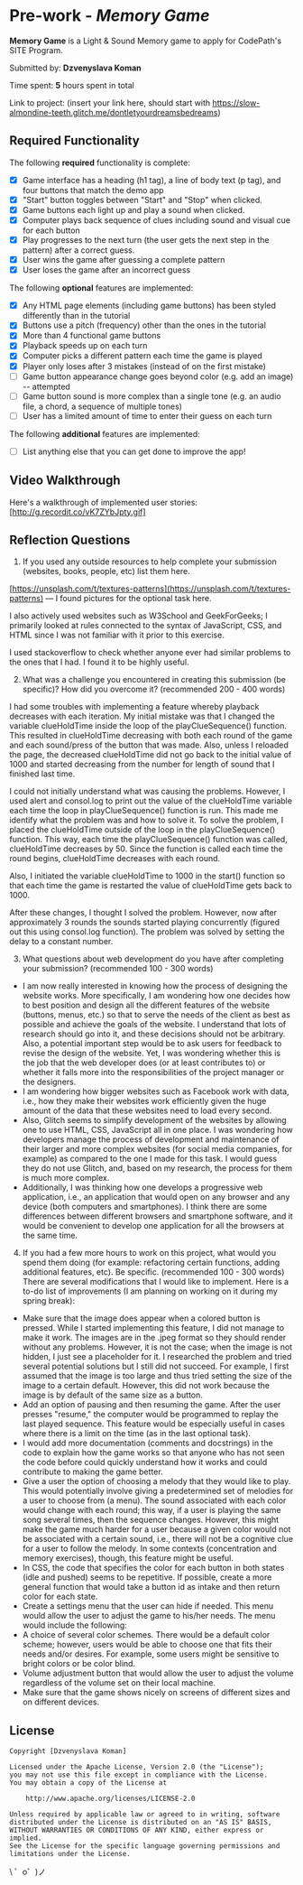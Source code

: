 # Pre-work - *Memory Game*

**Memory Game** is a Light & Sound Memory game to apply for CodePath's SITE Program. 

Submitted by: **Dzvenyslava Koman**

Time spent: **5** hours spent in total

Link to project: (insert your link here, should start with https://slow-almondine-teeth.glitch.me/dontletyourdreamsbedreams)

## Required Functionality

The following **required** functionality is complete:

* [x] Game interface has a heading (h1 tag), a line of body text (p tag), and four buttons that match the demo app
* [x] "Start" button toggles between "Start" and "Stop" when clicked. 
* [x] Game buttons each light up and play a sound when clicked. 
* [x] Computer plays back sequence of clues including sound and visual cue for each button
* [x] Play progresses to the next turn (the user gets the next step in the pattern) after a correct guess. 
* [x] User wins the game after guessing a complete pattern
* [x] User loses the game after an incorrect guess

The following **optional** features are implemented:

* [x] Any HTML page elements (including game buttons) has been styled differently than in the tutorial
* [x] Buttons use a pitch (frequency) other than the ones in the tutorial
* [x] More than 4 functional game buttons
* [x] Playback speeds up on each turn
* [x] Computer picks a different pattern each time the game is played
* [x] Player only loses after 3 mistakes (instead of on the first mistake)
* [ ] Game button appearance change goes beyond color (e.g. add an image) -- attempted
* [ ] Game button sound is more complex than a single tone (e.g. an audio file, a chord, a sequence of multiple tones)
* [ ] User has a limited amount of time to enter their guess on each turn

The following **additional** features are implemented:

- [ ] List anything else that you can get done to improve the app!

## Video Walkthrough

Here's a walkthrough of implemented user stories:
[http://g.recordit.co/vK7ZYbJpty.gif]


## Reflection Questions
1. If you used any outside resources to help complete your submission (websites, books, people, etc) list them here. 

[https://unsplash.com/t/textures-patterns](https://unsplash.com/t/textures-patterns) — I found pictures for the optional task here.

I also actively used websites such as W3School and GeekForGeeks; I primarily looked at rules connected to the syntax of JavaScript, CSS, and HTML since I was not familiar with it prior to this exercise.

I used stackoverflow to check whether anyone ever had similar problems to the ones that I had. I found it to be highly useful.

2. What was a challenge you encountered in creating this submission (be specific)? How did you overcome it? (recommended 200 - 400 words) 

I had some troubles with implementing a feature whereby playback decreases with each iteration. My initial mistake was that I changed the variable clueHoldTime inside the loop of the playClueSequence() function. This resulted in clueHoldTime decreasing with both each round of the game and each sound/press of the button that was made. Also, unless I reloaded the page, the decreased clueHoldTime did not go back to the initial value of 1000 and started decreasing from the number for length of sound that I finished last time.

I could not initially understand what was causing the problems. However, I used alert and consol.log to print out the value of the clueHoldTime variable each time the loop in playClueSequence() function is run. This made me identify what the problem was and how to solve it. To solve the problem, I placed the clueHoldTime outside of the loop in the playClueSequence() function. This way, each time the playClueSequence() function was called, clueHoldTime decreases by 50. Since the function is called each time the round begins, clueHoldTime decreases with each round.

Also, I initiated the variable clueHoldTime to 1000 in the start() function so that each time the game is restarted the value of clueHoldTime gets back to 1000.

After these changes, I thought I solved the problem. However, now after approximately 3 rounds the sounds started playing concurrently (figured out this using consol.log function). The problem was solved by setting the delay to a constant number.




3. What questions about web development do you have after completing your submission? (recommended 100 - 300 words) 

- I am now really interested in knowing how the process of designing the website works. More specifically, I am wondering how one decides how to best position and design all the different features of the website (buttons, menus, etc.) so that to serve the needs of the client as best as possible and achieve the goals of the website. I understand that lots of research should go into it, and these decisions should not be arbitrary. Also, a potential important step would be to ask users for feedback to revise the design of the website. Yet, I was wondering whether this is the job that the web developer does (or at least contributes to) or whether it falls more into the responsibilities of the project manager or the designers.
- I am wondering how bigger websites such as Facebook work with data, i.e., how they make their websites work efficiently given the huge amount of the data that these websites need to load every second. 
- Also, Glitch seems to simplify development of the websites by allowing one to use HTML, CSS, JavaScript all in one place. I was wondering how developers manage the process of development and maintenance of their larger and more complex websites (for social media companies, for example) as compared to the one I made for this task. I would guess they do not use Glitch, and, based on my research, the process for them is much more complex. 
- Additionally, I was thinking how one develops a progressive web application, i.e., an application that would open on any browser and any device (both computers and smartphones). I think there are some differences between different browsers and smartphone software, and it would be convenient to develop one application for all the browsers at the same time. 


4. If you had a few more hours to work on this project, what would you spend them doing (for example: refactoring certain functions, adding additional features, etc). Be specific. (recommended 100 - 300 words) 
There are several modifications that I would like to implement. Here is a to-do list of improvements (I am planning on working on it during my spring break):
- Make sure that the image does appear when a colored button is pressed. While I started implementing this feature, I did not manage to make it work. The images are in the .jpeg format so they should render without any problems. However, it is not the case; when the image is not hidden, I just see a placeholder for it. I researched the problem and tried several potential solutions but I still did not succeed. For example, I first assumed that the image is too large and thus tried setting the size of the image to a certain default. However, this did not work because the image is by default of the same size as a button.
- Add an option of pausing and then resuming the game. After the user presses "resume," the computer would be programmed to replay the last played sequence. This feature would be especially useful in cases where there is a limit on the time (as in the last optional task).
- I would add more documentation (comments and docstrings) in the code to explain how the game works so that anyone who has not seen the code before could quickly understand how it works and could contribute to making the game better.
- Give a user the option of choosing a melody that they would like to play. This would potentially involve giving a predetermined set of melodies for a user to choose from (a menu). The sound associated with each color would change with each round; this way, if a user is playing the same song several times, then the sequence changes. However, this might make the game much harder for a user because a given color would not be associated with a certain sound, i.e., there will not be a cognitive clue for a user to follow the melody. In some contexts (concentration and memory exercises), though, this feature might be useful.
- In CSS, the code that specifies the color for each button in both states (idle and pushed) seems to be repetitive. If possible, create a more general function that would take a button id as intake and then return color for each state.
- Create a settings menu that the user can hide if needed. This menu would allow the user to adjust the game to his/her needs. The menu would include the following:
- A choice of several color schemes. There would be a default color scheme; however, users would be able to choose one that fits their needs and/or desires. For example, some users might be sensitive to bright colors or be color blind.
- Volume adjustment button that would allow the user to adjust the volume regardless of the volume set on their local machine.
- Make sure that the game shows nicely on screens of different sizes and on different devices.




## License

    Copyright [Dzvenyslava Koman]

    Licensed under the Apache License, Version 2.0 (the "License");
    you may not use this file except in compliance with the License.
    You may obtain a copy of the License at

        http://www.apache.org/licenses/LICENSE-2.0

    Unless required by applicable law or agreed to in writing, software
    distributed under the License is distributed on an "AS IS" BASIS,
    WITHOUT WARRANTIES OR CONDITIONS OF ANY KIND, either express or implied.
    See the License for the specific language governing permissions and
    limitations under the License.
\ ゜o゜)ノ
